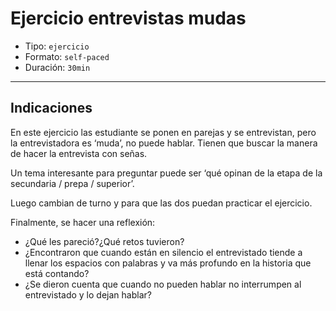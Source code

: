# Ejercicio entrevistas mudas

- Tipo: `ejercicio`
- Formato: `self-paced`
- Duración: `30min`

***

## Indicaciones

En este ejercicio las estudiante se ponen en parejas y se entrevistan, pero la
entrevistadora es ‘muda’, no puede hablar. Tienen que buscar la manera de hacer
la entrevista con señas.

Un tema interesante para preguntar puede ser ‘qué opinan de la etapa de la
secundaria / prepa / superior’.

Luego cambian de turno y para que las dos puedan practicar el ejercicio.

Finalmente, se hacer una reflexión:

- ¿Qué les pareció?¿Qué retos tuvieron?
- ¿Encontraron que cuando están en silencio el entrevistado tiende a llenar los
  espacios con palabras y va más profundo en la historia que está contando?
- ¿Se dieron cuenta que cuando no pueden hablar no interrumpen al entrevistado y
  lo dejan hablar?
